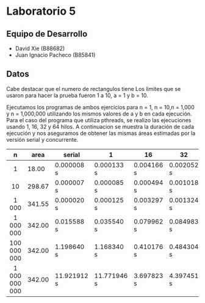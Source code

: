 # Laboratorio 5
## Equipo de Desarrollo
- David Xie (B88682)
- Juan Ignacio Pacheco (B85841)

## Datos
Cabe destacar que el numero de rectangulos tiene 
Los limites que se usaron para hacer la prueba fueron 1 a 10, a = 1 y b = 10.

Ejecutamos los programas de ambos ejercicios para n = 1, n = 10,n = 1,000 y n = 1,000,000 utilizando los mismos valores de a y b en cada ejecución. Para el caso del programa que utiliza pthreads, se realizo las ejecuciones usando 1, 16, 32 y 64 hilos. A continuacion se muestra la duración de cada ejecución y nos aseguramos de obtener las mismas áreas estimadas por la versión serial y concurrente. 

| n | area | serial | 1 | 16 | 32 | 64 |
|:------------:|-----------|-----------|-----------|-----------|-----------|-----------|
| 1 | 18.00 | 0.000008 s | 0.000133 s | 0.004166 s | 0.002052 s | 0.003495 s |
| 10 | 298.67 | 0.000007 s | 0.000085 s | 0.000494 s | 0.001018 s | 0.002170 s |
| 1 000 | 341.55 | 0.000020 s | 0.000125 s | 0.003297 s | 0.001324 s | 0.004600 s |
| 1 000 000 | 342.00 | 0.015588 s | 0.035540 s | 0.079962 s | 0.084983 s | 0.084690 s |
| 100 000 000 | 342.00 | 1.198640 s | 1.168340 s | 0.410176 s | 0.484304 s | 0.425871 s |
| 1 000 000 000 | 342.00 | 11.921912 s |  11.771946 s | 3.697823 s | 4.397451 s | 3.770097 s |




